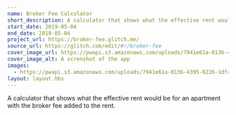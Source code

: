 ```yaml
---
name: Broker Fee Calculator
short_description: A calculator that shows what the effective rent would be for an apartment with the broker fee added to the rent.
start_date: 2019-05-04
end_date: 2019-05-04
project_url: https://broker-fee.glitch.me/
source_url: https://glitch.com/edit/#!/broker-fee
cover_image_url: https://pwapi.s3.amazonaws.com/uploads/7941e61a-0136-4395-8226-1dfa56067b59
cover_image_alt: A screnshot of the app
images:
  - https://pwapi.s3.amazonaws.com/uploads/7941e61a-0136-4395-8226-1dfa56067b59
layout: layout.hbs
---
```


A calculator that shows what the effective rent would be for an apartment with the broker fee added to the rent.